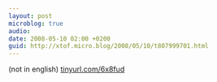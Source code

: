```yaml
---
layout: post
microblog: true
audio: 
date: 2008-05-10 02:00 +0200
guid: http://xtof.micro.blog/2008/05/10/t807999701.html
---
```

(not in english)
[tinyurl.com/6x8fud](http://tinyurl.com/6x8fud)
